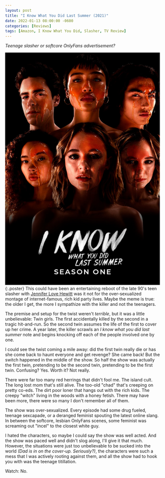 ```yaml
---
layout: post
title: "I Know What You Did Last Summer (2021)"
date: 2022-01-13 08:00:00 -0600
categories: [Reviews]
tags: [Amazon, I Know What You Did, Slasher, TV Review]
---
```


*Teenage slasher or softcore OnlyFans advertisement?*

![I Know What You Did Last Summer (2021) poster](/assets/2022/01/i-know-summer-poster.jpg){:.poster} This could have been an entertaining reboot of the late 90's teen slasher with [Jennifer Love Hewitt](https://www.imdb.com/title/tt0119345/) was it not for the over-sexualized montage of internet-famous, rich kid party lives. Maybe the meme is true: the older I get, the more I sympathize with the killer and not the teenagers.

The premise and setup for the twist weren't *terrible*, but it was a little unbelievable: Twin girls. The first accidentally killed by the second in a tragic hit-and-run. So the second twin assumes the life of the first to cover up her crime. A year later, the killer scrawls an *I know what you did last summer* note and begins knocking off each of the people involved one by one.

I could see the twist coming a mile away: did the first twin really die or has she come back to haunt everyone and get revenge? She came back! But the switch happened in the middle of the show. So half the show was actually the first twin, pretending to be the second twin, pretending to be the first twin. Confusing? Yes. Worth it? Not really.

There were far too many red herrings that didn't fool me. The island cult. The long lost mom that's still alive. The too-old "chad" that's creeping on pretty co-eds. The dirt poor loner that hangs out with the rich kids. The creepy "witch" living in the woods with a honey fetish. There may have been more, there were so many I don't remember all of them.

The show was over-sexualized. Every episode had some drug fueled, teenage sexcapade, or a deranged feminist spouting the latest online slang. In between the softcore, lesbian OnlyFans scenes, some feminist was screaming out "incel" to the closest white guy.

I hated the characters, so maybe I could say the show was well acted. And the show was paced well and didn't slog along, I'll give it that much. However, the situations were just too unbelievable to be sucked into the world *(Dad is in on the cover-up. Seriously?)*, the characters were such a mess that I was actively rooting against them, and all the show had to hook you with was the teenage titillation.

Watch: No.

